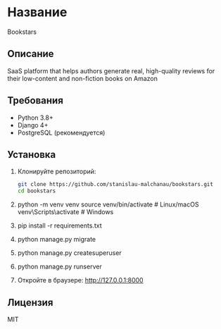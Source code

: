 # Название
Bookstars

## Описание
SaaS platform that helps authors generate real, high-quality reviews for their low-content and non-fiction books on Amazon

## Требования
- Python 3.8+
- Django 4+
- PostgreSQL (рекомендуется)

## Установка

1.  Клонируйте репозиторий:
    ```bash
    git clone https://github.com/stanislau-malchanau/bookstars.git
    cd bookstars

2.  python -m venv venv
    source venv/bin/activate  # Linux/macOS
    venv\Scripts\activate     # Windows

3.  pip install -r requirements.txt

4.  python manage.py migrate

5.  python manage.py createsuperuser

6.  python manage.py runserver

7.  Откройте в браузере: http://127.0.0.1:8000

## Лицензия

MIT